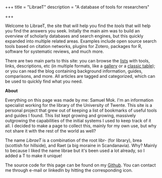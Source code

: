 +++
title = "LibraeT"
description = "A database of tools for researchers"

+++

Welcome to LibraeT, the site that will help you find the *tools* that will help you find the answers you seek. Initally the main aim was to build an overview of scholarly databases and search engines, but this quickly expanded into multiple related areas. Examples include open source search tools based on citation networks, plugins for Zotero, packages for R, software for systematic reviews, and much more.

There are two main parts to this site: you can browse the [lists](@/list/_index.md) with tools, links, descriptions, etc (in multiple formats, like a [gallery](@/list/gallery.md) or a [classic table](@/list/table.md)); or you can read the blog containing background information, guides, comparisons, and more. All articles are tagged and categorized, which can be used to quickly find what you need. 


**About**

Everything on this page was made by me: Samuel Mok. I'm an information specialist working for the library of the University of Twente. This site is a personal project that grew out of keeping a list of bookmarks of useful tools and guides I found. This list kept growing and growing, massively outgrowing the capabilities of the initial systems I used to keep track of it all. I decided to make a page to collect this, mainly for my own use, but why not share it with the rest of the world as well?

The name *LibraeT* is a combination of the root libr- (for library), brea (scottish for hillside), and Raet (a big moraine in Scandanavia). Why? Mainly to because I liked the name librae but it's been used a lot already, so I added a T to make it unique!

The source code for this page can be found on my [Github](https://github.com/utsmok/utsmok.github.io). You can contact me through e-mail or linkedIn by hitting the corresponding icon. 